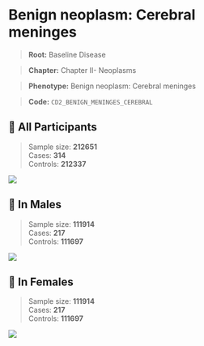 # Benign neoplasm: Cerebral meninges

> **Root:** Baseline Disease  

> **Chapter:** Chapter II- Neoplasms  

> **Phenotype:** Benign neoplasm: Cerebral meninges  

> **Code:** `CD2_BENIGN_MENINGES_CEREBRAL`

## 🧪 All Participants  
> Sample size: **212651**  
> Cases: **314**  
> Controls: **212337**
<img src="/Disease/Figures/ALL/Incidence/CD2_BENIGN_MENINGES_CEREBRAL.png"/>
<CsvTable src="/Disease_Data/ALL/Incidence/COX_CD2_BENIGN_MENINGES_CEREBRAL.csv" label="🔍 View full results" />

## 👨 In Males  
> Sample size: **111914**  
> Cases: **217**  
> Controls: **111697**
<img src="/Disease/Figures/Male/Incidence/CD2_BENIGN_MENINGES_CEREBRAL.png"/>
<CsvTable src="/Disease_Data/Male/Incidence/COX_CD2_BENIGN_MENINGES_CEREBRAL.csv" label="🔍 View full results" />

## 👩 In Females  
> Sample size: **111914**  
> Cases: **217**  
> Controls: **111697**
<img src="/Disease/Figures/Female/Incidence/CD2_BENIGN_MENINGES_CEREBRAL.png"/>
<CsvTable src="/Disease_Data/Female/Incidence/COX_CD2_BENIGN_MENINGES_CEREBRAL.csv" label="🔍 View full results" />

